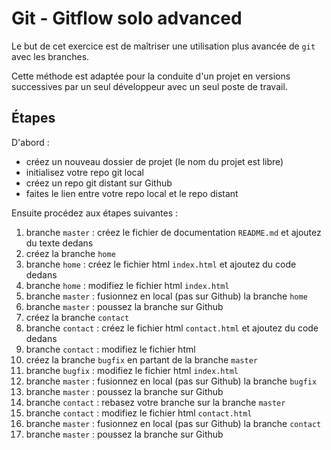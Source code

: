 # Git - Gitflow solo advanced

Le but de cet exercice est de maîtriser une utilisation plus avancée de `git` avec les branches.

Cette méthode est adaptée pour la conduite d'un projet en versions successives par un seul développeur avec un seul poste de travail.

## Étapes

D'abord :

- créez un nouveau dossier de projet (le nom du projet est libre)
- initialisez votre repo git local
- créez un repo git distant sur Github
- faites le lien entre votre repo local et le repo distant

Ensuite procédez aux étapes suivantes :

1. branche `master` : créez le fichier de documentation `README.md` et ajoutez du texte dedans
2. créez la branche `home`
3. branche `home` : créez le fichier html `index.html` et ajoutez du code dedans
4. branche `home` : modifiez le fichier html `index.html`
5. branche `master` : fusionnez en local (pas sur Github) la branche `home`
6. branche `master` : poussez la branche sur Github
7. créez la branche `contact`
8. branche `contact` : créez le fichier html `contact.html` et ajoutez du code dedans
9. branche `contact` : modifiez le fichier html
10. créez la branche `bugfix` en partant de la branche `master`
11. branche `bugfix` : modifiez le fichier html `index.html`
12. branche `master` : fusionnez en local (pas sur Github) la branche `bugfix`
13. branche `master` : poussez la branche sur Github
14. branche `contact` : rebasez votre branche sur la branche `master`
15. branche `contact` : modifiez le fichier html `contact.html`
16. branche `master` : fusionnez en local (pas sur Github) la branche `contact`
17. branche `master` : poussez la branche sur Github